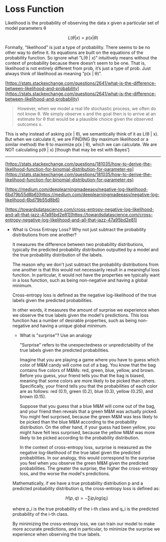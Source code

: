 # Loss Function

Likelihood is the probability of observing the data x given a particular set of model parameters θ

$$
L(θ | x) = p(x | θ)
$$

Formally, “likelihood” is just a type of probability. There seems to be no other way to define it. Its equations are built on the equations of the probability function. So ignore what “L(θ | x)” intuitively means without the context of probability because there doesn’t seem to be one. That is, likelihood is not entirely different from prob, it’s just a type of prob. Just always think of likelihood as meaning “p(x | θ)”.

[https://stats.stackexchange.com/questions/2641/what-is-the-difference-between-likelihood-and-probability](https://stats.stackexchange.com/questions/2641/what-is-the-difference-between-likelihood-and-probability)

> However, when we model a real life stochastic process, we often do not know θ. We simply observe x and the goal then is to arrive at an estimate for θ that would be a plausible choice given the observed outcomes x.
> 

This is why instead of asking p(x | θ), we semantically think of it as L(θ | x). But when we calculate it, we are FINDING (by maximum likelihood or a similar method) the θ to maximize p(x | θ), which we can calculate. We are NOT calculating p(θ | x)  [though that may be est with Bayes’]

---

[https://stats.stackexchange.com/questions/181035/how-to-derive-the-likelihood-function-for-binomial-distribution-for-parameter-es](https://stats.stackexchange.com/questions/181035/how-to-derive-the-likelihood-function-for-binomial-distribution-for-parameter-es)

[https://medium.com/deeplearningmadeeasy/negative-log-likelihood-6bd79b55d8b6](https://medium.com/deeplearningmadeeasy/negative-log-likelihood-6bd79b55d8b6)

[https://towardsdatascience.com/cross-entropy-negative-log-likelihood-and-all-that-jazz-47a95bd2e81](https://towardsdatascience.com/cross-entropy-negative-log-likelihood-and-all-that-jazz-47a95bd2e81)

- What is Cross Entropy Loss? Why not just subtract the probability distributions from one another?
    
    It measures the difference between two probability distributions, typically the predicted probability distribution outputted by a model and the true probability distribution of the labels.
    
    The reason why we don't just subtract the probability distributions from one another is that this would not necessarily result in a meaningful loss function. In particular, it would not have the properties we typically want in a loss function, such as being non-negative and having a global minimum.
    
    Cross-entropy loss is defined as the negative log-likelihood of the true labels given the predicted probabilities. 
    
    In other words, it measures the amount of surprise we experience when we observe the true labels given the model's predictions. This loss function has a number of desirable properties, such as being non-negative and having a unique global minimum.
    
    - What is "surprise"? Use an analogy
        
        "Surprise" refers to the unexpectedness or unpredictability of the true labels given the predicted probabilities. 
        
        Imagine that you are playing a game where you have to guess which color of M&M candy will come out of a bag. You know that the bag contains five colors of M&Ms: red, green, blue, yellow, and brown. Before you guess, your friend tells you that the bag is biased, meaning that some colors are more likely to be picked than others. Specifically, your friend tells you that the probabilities of each color are as follows: red (0.1), green (0.2), blue (0.3), yellow (0.25), and brown (0.15).
        
        Suppose that you guess that a blue M&M will come out of the bag, and your friend then reveals that a green M&M was actually picked. You might feel surprised, because the green M&M was less likely to be picked than the blue M&M according to the probability distribution. On the other hand, if your guess had been yellow, you might have felt less surprised, because the yellow M&M was more likely to be picked according to the probability distribution.
        
        In the context of cross-entropy loss, surprise is measured as the negative log-likelihood of the true label given the predicted probabilities. In our analogy, this would correspond to the surprise you feel when you observe the green M&M given the predicted probabilities. The greater the surprise, the higher the cross-entropy loss, and the worse the model's predictions.
        
    
    Mathematically, if we have a true probability distribution p and a predicted probability distribution q, the cross-entropy loss is defined as:
    
    $$
    H(p, q) = -∑i p_i log(q_i)
    $$
    
    where p_i is the true probability of the i-th class and q_i is the predicted probability of the i-th class.
    
    By minimizing the cross-entropy loss, we can train our model to make more accurate predictions, and in particular, to minimize the surprise we experience when observing the true labels.